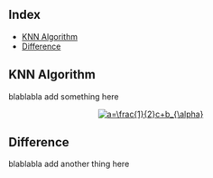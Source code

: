 

## Index
- [KNN Algorithm](#KNN-Algorithm)
- [Difference](#Difference)

## KNN Algorithm
blablabla
add something here 

<div align="center"><a href="https://www.codecogs.com/eqnedit.php?latex=a=\frac{1}{2}c&plus;b_{\alpha}" target="_blank"><img src="https://latex.codecogs.com/gif.latex?a=\frac{1}{2}c&plus;b_{\alpha}" title="a=\frac{1}{2}c+b_{\alpha}" /></a></div>



## Difference
blablabla
add another thing here
<!--stackedit_data:
eyJoaXN0b3J5IjpbMjA3OTgwMDU3OCwxNjg1NDk4MTU5LC00NT
c2OTQ1OTAsLTE0ODg0ODg4MCwtNDA1MDk4NzEzLC00MDUwOTg3
MTNdfQ==
-->
